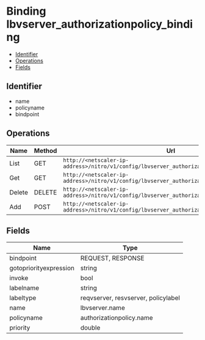 # Binding lbvserver_authorizationpolicy_binding

- [Identifier](#identifier)
- [Operations](#operations)
- [Fields](#fields)

## Identifier

- name
- policyname
- bindpoint

## Operations

| Name | Method | Url |
|----|----|----|
| List | GET | `http://<netscaler-ip-address>/nitro/v1/config/lbvserver_authorizationpolicy_binding` |
| Get | GET | `http://<netscaler-ip-address>/nitro/v1/config/lbvserver_authorizationpolicy_binding/<name>` |
| Delete | DELETE | `http://<netscaler-ip-address>/nitro/v1/config/lbvserver_authorizationpolicy_binding/<name>` |
| Add | POST | `http://<netscaler-ip-address>/nitro/v1/config/lbvserver_authorizationpolicy_binding` |

## Fields

| Name | Type |
|----|----|
| bindpoint | REQUEST, RESPONSE |
| gotopriorityexpression | string |
| invoke | bool |
| labelname | string |
| labeltype | reqvserver, resvserver, policylabel |
| name | lbvserver.name |
| policyname | authorizationpolicy.name |
| priority | double |

